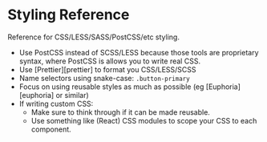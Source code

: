 # Styling Reference

Reference for CSS/LESS/SASS/PostCSS/etc styling.

* Use PostCSS instead of SCSS/LESS because those tools are proprietary syntax, where PostCSS is allows you to write real CSS.
* Use [Prettier][prettier] to format you CSS/LESS/SCSS
* Name selectors using snake-case: `.button-primary`
* Focus on using reusable styles as much as possible (eg [Euphoria][euphoria] or similar)
* If writing custom CSS:
  * Make sure to think through if it can be made reusable.
  * Use something like (React) CSS modules to scope your CSS to each component.
